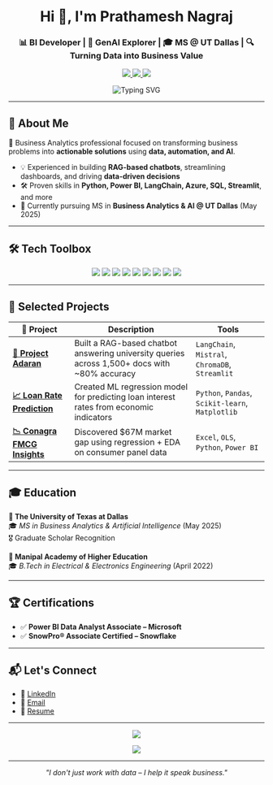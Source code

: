 <h1 align="center">Hi 👋, I'm Prathamesh Nagraj</h1>
<h3 align="center">📊 BI Developer | 🤖 GenAI Explorer | 🎓 MS @ UT Dallas | 🔍 Turning Data into Business Value</h3>

<p align="center">
  <a href="https://www.linkedin.com/in/prathamesh-nagraj/" target="_blank">
    <img src="https://img.shields.io/badge/LinkedIn-Connect-blue?style=for-the-badge&logo=linkedin" />
  </a>
  <a href="mailto:ppnagraj.work@gmail.com">
    <img src="https://img.shields.io/badge/Email-Contact-red?style=for-the-badge&logo=gmail&logoColor=white" />
  </a>
  <a href="https://your-resume-link.com">
    <img src="https://img.shields.io/badge/Resume-View-gray?style=for-the-badge&logo=docuSign&logoColor=white" />
  </a>
</p>

<p align="center">
  <img src="https://readme-typing-svg.demolab.com?font=Fira+Code&duration=3000&pause=1000&color=F78D1E&center=true&vCenter=true&width=800&lines=Bridging+Business+and+AI+with+Impactful+Analytics.;BI+Developer+%7C+GenAI+Applier.;Open+to+Internships+%26+Full-Time+Opportunities" alt="Typing SVG" />
</p>

---

## 🧠 About Me

🎯 Business Analytics professional focused on transforming business problems into **actionable solutions** using **data, automation, and AI**.

- 💡 Experienced in building **RAG-based chatbots**, streamlining dashboards, and driving **data-driven decisions**
- 🛠️ Proven skills in **Python, Power BI, LangChain, Azure, SQL, Streamlit**, and more
- 📍 Currently pursuing MS in **Business Analytics & AI @ UT Dallas** (May 2025)

---

## 🛠️ Tech Toolbox

<p align="center">
  <img src="https://img.shields.io/badge/Python-3776AB?style=flat-square&logo=python&logoColor=white" />
  <img src="https://img.shields.io/badge/SQL-003B57?style=flat-square&logo=postgresql&logoColor=white" />
  <img src="https://img.shields.io/badge/Power_BI-F2C811?style=flat-square&logo=powerbi&logoColor=black" />
  <img src="https://img.shields.io/badge/Snowflake-29B5E8?style=flat-square&logo=snowflake&logoColor=white" />
  <img src="https://img.shields.io/badge/LangChain-black?style=flat-square" />
  <img src="https://img.shields.io/badge/Streamlit-FF4B4B?style=flat-square&logo=streamlit&logoColor=white" />
  <img src="https://img.shields.io/badge/Azure-0078D4?style=flat-square&logo=microsoftazure&logoColor=white" />
  <img src="https://img.shields.io/badge/Tableau-E97627?style=flat-square&logo=tableau&logoColor=white" />
  <img src="https://img.shields.io/badge/Excel-217346?style=flat-square&logo=microsoftexcel&logoColor=white" />
</p>

---

## 🚀 Selected Projects

| 💼 Project | Description | Tools |
|-----------|-------------|-------|
| **[🧠 Project Adaran](https://github.com/prathameshnagraj/adaran.git)** | Built a RAG-based chatbot answering university queries across 1,500+ docs with ~80% accuracy | `LangChain`, `Mistral`, `ChromaDB`, `Streamlit` |
| **[📈 Loan Rate Prediction](#)** | Created ML regression model for predicting loan interest rates from economic indicators | `Python`, `Pandas`, `Scikit-learn`, `Matplotlib` |
| **[📉 Conagra FMCG Insights](https://github.com/prathameshnagraj/conagra-meat-substitute-sales)** | Discovered $67M market gap using regression + EDA on consumer panel data | `Excel`, `OLS`, `Python`, `Power BI` |

---

## 🎓 Education

**📍 The University of Texas at Dallas**  
🎓 *MS in Business Analytics & Artificial Intelligence* (May 2025)  
🎖️ Graduate Scholar Recognition

**📍 Manipal Academy of Higher Education**  
🎓 *B.Tech in Electrical & Electronics Engineering* (April 2022)

---

## 🏆 Certifications

- ✅ **Power BI Data Analyst Associate – Microsoft**
- ✅ **SnowPro® Associate Certified – Snowflake**

---

## 📬 Let's Connect

- 💼 [LinkedIn](https://www.linkedin.com/in/prathamesh-nagraj/)
- 📧 [Email](mailto:ppnagraj.work@gmail.com)
- 📄 [Resume](https://your-resume-link.com)

---

<p align="center">
  <img src="https://github-readme-stats.vercel.app/api?username=prathameshnagraj&show_icons=true&theme=radical" />
</p>

<p align="center">
  <img src="https://github-readme-streak-stats.herokuapp.com/?user=prathameshnagraj&theme=radical" />
</p>

---

<p align="center"><i>"I don't just work with data – I help it speak business."</i></p>
